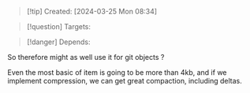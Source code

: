 
>[!tip] Created: [2024-03-25 Mon 08:34]

>[!question] Targets: 

>[!danger] Depends: 

So therefore might as well use it for git objects ?

Even the most basic of item is going to be more than 4kb, and if we implement compression, we can get great compaction, including deltas.